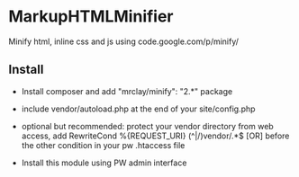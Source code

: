 MarkupHTMLMinifier
==================

Minify html, inline css and js using code.google.com/p/minify/

## Install

- Install composer and add "mrclay/minify": "2.*" package

- include vendor/autoload.php at the end of your site/config.php

- optional but recommended: protect your vendor directory from web access, add
    RewriteCond %{REQUEST_URI} (^|/)vendor/.*$ [OR]
    before the other condition in your pw .htaccess file

- Install this module using PW admin interface